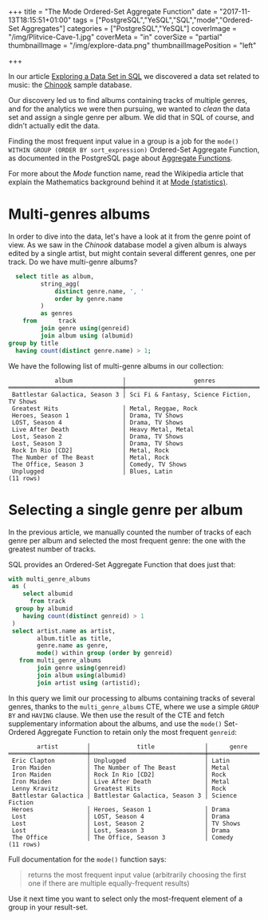 +++
title = "The Mode Ordered-Set Aggregate Function"
date = "2017-11-13T18:15:51+01:00"
tags = ["PostgreSQL","YeSQL","SQL","mode","Ordered-Set Aggregates"]
categories = ["PostgreSQL","YeSQL"]
coverImage = "/img/Plitvice-Cave-1.jpg"
coverMeta = "in"
coverSize = "partial"
thumbnailImage = "/img/explore-data.png"
thumbnailImagePosition = "left"

+++

In our article [Exploring a Data Set in
SQL](/blog/2017/06/exploring-a-data-set-in-sql/) we discovered a data set
related to music: the [Chinook](https://github.com/lerocha/chinook-database)
sample database.

Our discovery led us to find albums containing tracks of multiple genres,
and for the analytics we were then pursuing, we wanted to *clean* the data
set and assign a single genre per album. We did that in SQL of course, and
didn't actually edit the data.

Finding the most frequent input value in a group is a job for the `mode()
WITHIN GROUP (ORDER BY sort_expression)` Ordered-Set Aggregate Function, as
documented in the PostgreSQL page about [Aggregate
Functions](https://www.postgresql.org/docs/current/static/functions-aggregate.html#FUNCTIONS-ORDEREDSET-TABLE).

<!--more-->

For more about the *Mode* function name, read the Wikipedia article that
explain the Mathematics background behind it at [Mode
(statistics)](https://en.wikipedia.org/wiki/Mode_(statistics)).

# Multi-genres albums

In order to dive into the data, let's have a look at it from the genre point
of view. As we saw in the *Chinook* database model a given album is always
edited by a single artist, but might contain several different genres, one
per track. Do we have multi-genre albums?

~~~ sql
  select title as album,
         string_agg(
             distinct genre.name, ', '
             order by genre.name
         )
         as genres
    from      track
         join genre using(genreid)
         join album using (albumid)
group by title
  having count(distinct genre.name) > 1;
~~~

We have the following list of multi-genre albums in our collection:

~~~
             album              │                   genres                    
════════════════════════════════╪═════════════════════════════════════════════
 Battlestar Galactica, Season 3 │ Sci Fi & Fantasy, Science Fiction, TV Shows
 Greatest Hits                  │ Metal, Reggae, Rock
 Heroes, Season 1               │ Drama, TV Shows
 LOST, Season 4                 │ Drama, TV Shows
 Live After Death               │ Heavy Metal, Metal
 Lost, Season 2                 │ Drama, TV Shows
 Lost, Season 3                 │ Drama, TV Shows
 Rock In Rio [CD2]              │ Metal, Rock
 The Number of The Beast        │ Metal, Rock
 The Office, Season 3           │ Comedy, TV Shows
 Unplugged                      │ Blues, Latin
(11 rows)
~~~

# Selecting a single genre per album

In the previous article, we manually counted the number of tracks of each
genre per album and selected the most frequent genre: the one with the
greatest number of tracks.

SQL provides an Ordered-Set Aggregate Function that does just that:

~~~ sql
with multi_genre_albums
 as ( 
    select albumid
      from track
  group by albumid
    having count(distinct genreid) > 1
 )
 select artist.name as artist,
        album.title as title,
        genre.name as genre,
        mode() within group (order by genreid)
   from multi_genre_albums
        join genre using(genreid)
        join album using(albumid)
        join artist using (artistid);
~~~

In this query we limit our processing to albums containing tracks of several
genres, thanks to the `multi_genre_albums` CTE, where we use a simple `GROUP
BY` and `HAVING` clause. We then use the result of the CTE and fetch
supplementary information about the albums, and use the `mode()` Set-Ordered
Aggregate Function to retain only the most frequent `genreid`:

~~~
        artist        │             title              │      genre      
══════════════════════╪════════════════════════════════╪═════════════════
 Eric Clapton         │ Unplugged                      │ Latin
 Iron Maiden          │ The Number of The Beast        │ Metal
 Iron Maiden          │ Rock In Rio [CD2]              │ Rock
 Iron Maiden          │ Live After Death               │ Metal
 Lenny Kravitz        │ Greatest Hits                  │ Rock
 Battlestar Galactica │ Battlestar Galactica, Season 3 │ Science Fiction
 Heroes               │ Heroes, Season 1               │ Drama
 Lost                 │ LOST, Season 4                 │ Drama
 Lost                 │ Lost, Season 2                 │ TV Shows
 Lost                 │ Lost, Season 3                 │ Drama
 The Office           │ The Office, Season 3           │ Comedy
(11 rows)
~~~

Full documentation for the `mode()` function says:

> returns the most frequent input value (arbitrarily choosing the first one
> if there are multiple equally-frequent results)

Use it next time you want to select only the most-frequent element of a
group in your result-set.

